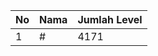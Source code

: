 | No | Nama            | Jumlah Level |
|----|-----------------|--------------|
| 1  | #    |    4171        |
